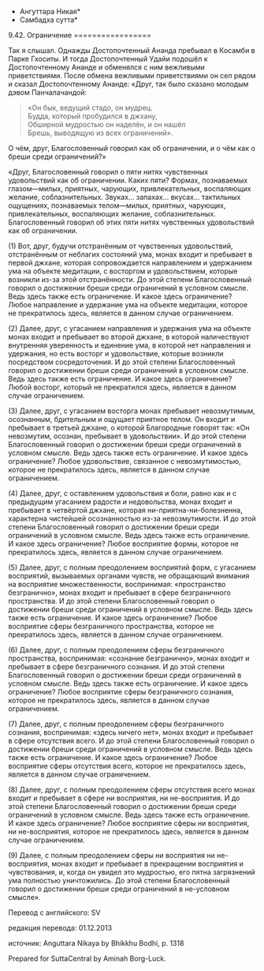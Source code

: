 * Ангуттара Никая*
* Самбадха сутта*

9\.42\. Ограничение
\=\=\=\=\=\=\=\=\=\=\=\=\=\=\=\=\=

Так я слышал\. Однажды Достопочтенный Ананда пребывал в Косамби в Парке Гхоситы\. И тогда Достопочтенный Удайи подошёл к Достопочтенному Ананде и обменялся с ним вежливыми приветствиями\. После обмена вежливыми приветствиями он сел рядом и сказал Достопочтенному Ананде: «Друг, так было сказано молодым дэвом Панчалачандой:

> «Он бык, ведущий стадо, он мудрец\.  
> Будда, который пробудился в джхану,  
> Обширной мудростью он наделён, и он нашёл  
> Брешь, выводящую из всех ограничений»\.

О чём, друг, Благословенный говорил как об ограничении, и о чём как о бреши среди ограничений?»

«Друг, Благословенный говорил о пяти нитях чувственных удовольствий как об ограничении\. Каких пяти? Формах, познаваемых глазом—милых, приятных, чарующих, привлекательных, воспаляющих желание, соблазнительных\. Звуках… запахах… вкусах… тактильных ощущениях, познаваемых телом—милых, приятных, чарующих, привлекательных, воспаляющих желание, соблазнительных\. Благословенный говорил об этих пяти нитях чувственных удовольствий как об ограничении\.

\(1\) Вот, друг, будучи отстранённым от чувственных удовольствий, отстранённым от неблагих состояний ума, монах входит и пребывает в первой джхане, которая сопровождается направлением и удержанием ума на объекте медитации, с восторгом и удовольствием, которые возникли из\-за этой отстранённости\. До этой степени Благословенный говорил о достижении бреши среди ограничений в условном смысле\. Ведь здесь также есть ограничение\. И какое здесь ограничение? Любое направление и удержание ума на объекте медитации, которое не прекратилось здесь, является в данном случае ограничением\.

\(2\) Далее, друг, с угасанием направления и удержания ума на объекте монах входит и пребывает во второй джхане, в которой наличествуют внутренняя уверенность и единение ума, в которой нет направления и удержания, но есть восторг и удовольствие, которые возникли посредством сосредоточения\. И до этой степени Благословенный говорил о достижении бреши среди ограничений в условном смысле\. Ведь здесь также есть ограничение\. И какое здесь ограничение? Любой восторг, который не прекратился здесь, является в данном случае ограничением\.

\(3\) Далее, друг, с угасанием восторга монах пребывает невозмутимым, осознанным, бдительным и ощущает приятное телом\. Он входит и пребывает в третьей джхане, о которой Благородные говорят так: «Он невозмутим, осознан, пребывает в удовольствии»\. И до этой степени Благословенный говорил о достижении бреши среди ограничений в условном смысле\. Ведь здесь также есть ограничение\. И какое здесь ограничение? Любое удовольствие, связанное с невозмутимостью, которое не прекратилось здесь, является в данном случае ограничением\.

\(4\) Далее, друг, с оставлением удовольствия и боли, равно как и с предыдущим угасанием радости и недовольства, монах входит и пребывает в четвёртой джхане, которая ни\-приятна\-ни\-болезненна, характерна чистейшей осознанностью из\-за невозмутимости\. И до этой степени Благословенный говорил о достижении бреши среди ограничений в условном смысле\. Ведь здесь также есть ограничение\. И какое здесь ограничение? Любое восприятие формы, которое не прекратилось здесь, является в данном случае ограничением\.

\(5\) Далее, друг, с полным преодолением восприятий форм, с угасанием восприятий, вызываемых органами чувств, не обращающий внимания на восприятие множественности, воспринимая: «пространство безгранично», монах входит и пребывает в сфере безграничного пространства\. И до этой степени Благословенный говорил о достижении бреши среди ограничений в условном смысле\. Ведь здесь также есть ограничение\. И какое здесь ограничение? Любое восприятие сферы безграничного пространства, которое не прекратилось здесь, является в данном случае ограничением\.

\(6\) Далее, друг, с полным преодолением сферы безграничного пространства, воспринимая: «сознание безгранично», монах входит и пребывает в сфере безграничного сознания\. И до этой степени Благословенный говорил о достижении бреши среди ограничений в условном смысле\. Ведь здесь также есть ограничение\. И какое здесь ограничение? Любое восприятие сферы безграничного сознания, которое не прекратилось здесь, является в данном случае ограничением\.

\(7\) Далее, друг, с полным преодолением сферы безграничного сознания, воспринимая: «здесь ничего нет», монах входит и пребывает в сфере отсутствия всего\. И до этой степени Благословенный говорил о достижении бреши среди ограничений в условном смысле\. Ведь здесь также есть ограничение\. И какое здесь ограничение? Любое восприятие сферы отсутствия всего, которое не прекратилось здесь, является в данном случае ограничением\.

\(8\) Далее, друг, с полным преодолением сферы отсутствия всего монах входит и пребывает в сфере ни восприятия, ни не\-восприятия\. И до этой степени Благословенный говорил о достижении бреши среди ограничений в условном смысле\. Ведь здесь также есть ограничение\. И какое здесь ограничение? Любое восприятие сферы ни восприятия, ни не\-восприятия, которое не прекратилось здесь, является в данном случае ограничением\.

\(9\) Далее, с полным преодолением сферы ни восприятия ни не\-восприятия, монах входит и пребывает в прекращении восприятия и чувствования, и, когда он увидел это мудростью, его пятна загрязнений ума полностью уничтожились\. До этой степени Благословенный говорил о достижении бреши среди ограничений в не\-условном смысле»\.

Перевод с английского: SV

редакция перевода: 01\.12\.2013

источник: Anguttara Nikaya by Bhikkhu Bodhi, p\. 1318

Prepared for SuttaCentral by Aminah Borg\-Luck\.